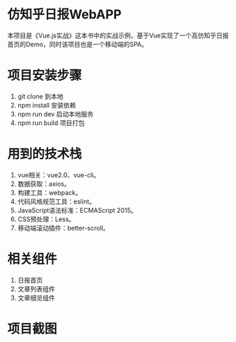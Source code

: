 # 仿知乎日报WebAPP

本项目是《Vue.js实战》这本书中的实战示例，基于Vue实现了一个高仿知乎日报首页的Demo，同时该项目也是一个移动端的SPA。

# 项目安装步骤

1. git clone 到本地
2. npm install 安装依赖
3. npm run dev 启动本地服务
4. npm run build 项目打包

# 用到的技术栈

1. vue相关：vue2.0、vue-cli。
2. 数据获取：axios。
3. 构建工具：webpack。
4. 代码风格规范工具：eslint。
5. JavaScript语法标准：ECMAScript 2015。
6. CSS预处理：Less。
7. 移动端滚动插件：better-scroll。

# 相关组件

1. 日报首页
2. 文章列表组件
3. 文章细览组件

# 项目截图 
